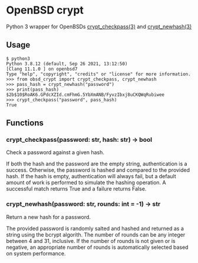 # OpenBSD crypt

Python 3 wrapper for OpenBSDs [crypt_checkpass(3)](https://man.openbsd.org/crypt_checkpass.3) and [crypt_newhash(3)](https://man.openbsd.org/crypt_newhash.3)

## Usage

```
$ python3
Python 3.8.12 (default, Sep 26 2021, 13:12:50)
[Clang 11.1.0 ] on openbsd7
Type "help", "copyright", "credits" or "license" for more information.
>>> from obsd_crypt import crypt_checkpass, crypt_newhash
>>> pass_hash = crypt_newhash("password")
>>> print(pass_hash)
$2b$10$RoAK6.GPdcXZId.cmFhmG.5YbXmANB/FyvzIbxj8uCKQWqRubiwee
>>> crypt_checkpass("password", pass_hash)
True
```

## Functions

### crypt_checkpass(password: str, hash: str) -> bool

Check a password against a given hash.

If both the hash and the password are the empty string, authentication is a success. Otherwise, the password is hashed and compared to the provided hash. If the hash is empty, authentication will always fail, but a default amount of work is performed to simulate the hashing operation. A successful match returns True and a failure returns False.

### crypt_newhash(password: str, rounds: int = -1) -> str
 
Return a new hash for a password.

The provided password is randomly salted and hashed and returned as a string using the bcrypt algorith. The number of rounds  can be any integer between 4 and 31, inclusive. If the number of rounds is not given or is negative, an appropriate number of rounds is automatically selected based on system performance.
